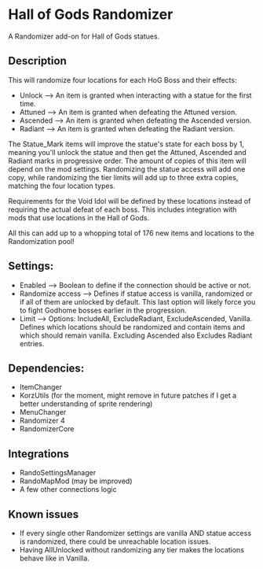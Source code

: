 # Hall of Gods Randomizer

A Randomizer add-on for Hall of Gods statues.

## Description

This will randomize four locations for each HoG Boss and their effects:
- Unlock --> An item is granted when interacting with a statue for the first time.
- Attuned --> An item is granted when defeating the Attuned version.
- Ascended --> An item is granted when defeating the Ascended version.
- Radiant --> An item is granted when defeating the Radiant version.

The Statue_Mark items will improve the statue's state for each boss by 1, meaning you'll unlock the statue and then get the Attuned, Ascended and Radiant marks in progressive order. The amount of copies of this item will depend on the mod settings. Randomizing the statue access will add one copy, while randomizing the tier limits will add up to three extra copies, matching the four location types.

Requirements for the Void Idol will be defined by these locations instead of requiring the actual defeat of each boss. This includes integration with mods that use locations in the Hall of Gods.

All this can add up to a whopping total of 176 new items and locations to the Randomization pool!

## Settings:
- Enabled --> Boolean to define if the connection should be active or not.
- Randomize access --> Defines if statue access is vanilla, randomized or if all of them are unlocked by default. This last option will likely force you to fight Godhome bosses earlier in the progression.
- Limit --> Options: IncludeAll, ExcludeRadiant, ExcludeAscended, Vanilla. Defines which locations should be randomized and contain items and which should remain vanilla. Excluding Ascended also Excludes Radiant entries.

## Dependencies:
- ItemChanger
- KorzUtils (for the moment, might remove in future patches if I get a better understanding of sprite rendering)
- MenuChanger
- Randomizer 4
- RandomizerCore

## Integrations
- RandoSettingsManager
- RandoMapMod (may be improved)
- A few other connections logic

## Known issues

- If every single other Randomizer settings are vanilla AND statue access is randomized, there could be unreachable location issues.
- Having AllUnlocked without randomizing any tier makes the locations behave like in Vanilla.